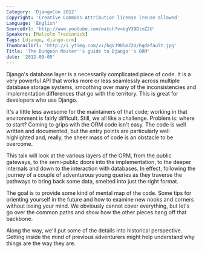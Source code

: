 ```yaml
---
Category: 'DjangoCon 2012'
Copyright: 'Creative Commons Attribution license (reuse allowed'
Language: 'English'
SourceUrl: 'http://www.youtube.com/watch?v=bgV39DlmZ2U'
Speakers: [Malcolm Tredinnick]
Tags: [django, django-orm]
ThumbnailUrl: 'http://i.ytimg.com/vi/bgV39DlmZ2U/hqdefault.jpg'
Title: 'The Dungeon Master''s guide to Django''s ORM'
date: '2012-09-05'
---
```

Django's database layer is a necessarily complicated piece of code. It is a
very powerful API that works more or less seamlessly across multiple database
storage systems, smoothing over many of the inconsistencies and implementation
differences that go with the territory. This is great for developers who use
Django.

It's a little less awesome for the maintainers of that code; working in that
environment is fairly difficult. Still, we all like a challenge. Problem is:
where to start? Coming to grips with the ORM code isn't easy. The code is well
written and documented, but the entry points are particularly well highlighted
and, really, the sheer mass of code is an obstacle to be overcome.

This talk will look at the various layers of the ORM, from the public
gateways, to the semi-public doors into the implementation, to the deeper
internals and down to the interaction with databases. In effect, following the
journey of a couple of adventurous young queries as they traverse the pathways
to bring back some data, smelted into just the right format.

The goal is to provide some kind of mental map of the code. Some tips for
orienting yourself in the future and how to examine new nooks and corners
without losing your mind. We obviously cannot cover everything, but let's go
over the common paths and show how the other pieces hang off that backbone.

Along the way, we'll put some of the details into historical perspective.
Getting inside the mind of previous adventurers might help understand why
things are the way they are.
